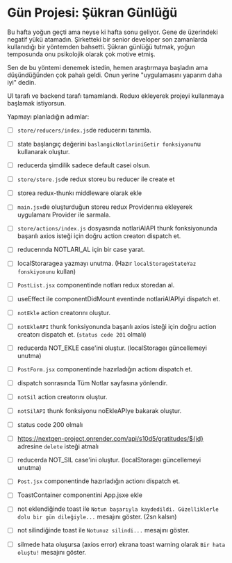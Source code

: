 # Gün Projesi: Şükran Günlüğü

Bu hafta yoğun geçti ama neyse ki hafta sonu geliyor. Gene de üzerindeki negatif yükü atamadın. Şirketteki bir senior developer son zamanlarda kullanıdığı bir yöntemden bahsetti. Şükran günlüğü tutmak, yoğun temposunda onu psikolojik olarak çok motive etmiş.

Sen de bu yöntemi denemek istedin, hemen araştırmaya başladın ama düşündüğünden çok pahalı geldi. Onun yerine "uygulamasını yaparım daha iyi" dedin.

UI tarafı ve backend tarafı tamamlandı. Reduxı ekleyerek projeyi kullanmaya başlamak istiyorsun.

Yapmayı planladığın adımlar:

- [ ] `store/reducers/index.js`de reducerını tanımla.
- [ ] state başlangıç değerini `baslangicNotlariniGetir fonksiyonu`nu kullanarak oluştur.
- [ ] reducerda şimdilik sadece default casei olsun.
- [ ] `store/store.js`de redux storeu bu reducer ile create et
- [ ] storea redux-thunkı middleware olarak ekle
- [ ] `main.jsx`de oluşturduğun storeu redux Providerınıa ekleyerek uygulamanı Provider ile sarmala.

- [ ] `store/actions/index.js` dosyasında notlariAlAPI thunk fonksiyonunda başarılı axios isteği için doğru action creatorı dispatch et.
- [ ] reducerında NOTLARI_AL için bir case yarat.
- [ ] localStoraragea yazmayı unutma. (Hazır `localStorageStateYaz fonskiyonunu` kullan)
- [ ] `PostList.jsx` componentinde notları redux storedan al.
- [ ] useEffect ile componentDidMount eventinde notlariAlAPIyi dispatch et.

- [ ] `notEkle` action creatorını oluştur.
- [ ] `notEkleAPI` thunk fonksiyonunda başarılı axios isteği için doğru action creatorı dispatch et. (`status code 201` olmalı)
- [ ] reducerda NOT_EKLE case'ini oluştur. (localStorageı güncellemeyi unutma)
- [ ] `PostForm.jsx` componentinde hazırladığın actionı dispatch et.
- [ ] dispatch sonrasında Tüm Notlar sayfasına yönlendir.

- [ ] `notSil` action creatorını oluştur.
- [ ] `notSilAPI` thunk fonksiyonu noEkleAPIye bakarak oluştur.
- [ ] status code 200 olmalı
- [ ] https://nextgen-project.onrender.com/api/s10d5/gratitudes/${id} adresine `delete` isteği atmalı
- [ ] reducerda NOT_SIL case'ini oluştur. (localStorageı güncellemeyi unutma)
- [ ] `Post.jsx` componentinde hazırladığın actionı dispatch et.

- [ ] ToastContainer componentini App.jsxe ekle
- [ ] not eklendiğinde toast ile `Notun başarıyla kaydedildi. Güzelliklerle dolu bir gün dileğiyle...` mesajını göster. (2sn kalsın)
- [ ] not silindiğinde toast ile `Notunuz silindi...` mesajını göster.
- [ ] silmede hata oluşursa (axios error) ekrana toast warning olarak `Bir hata oluştu!` mesajını göster.
